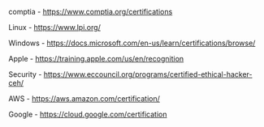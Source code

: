 comptia - https://www.comptia.org/certifications

Linux - https://www.lpi.org/

Windows - https://docs.microsoft.com/en-us/learn/certifications/browse/

Apple - https://training.apple.com/us/en/recognition

Security - https://www.eccouncil.org/programs/certified-ethical-hacker-ceh/

AWS - https://aws.amazon.com/certification/

Google - https://cloud.google.com/certification


